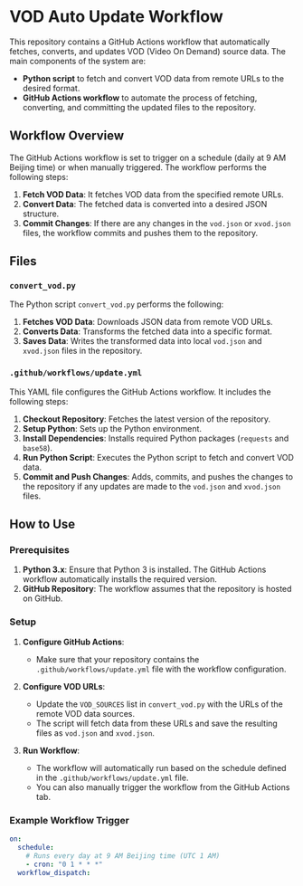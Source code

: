 # VOD Auto Update Workflow

This repository contains a GitHub Actions workflow that automatically fetches, converts, and updates VOD (Video On Demand) source data. The main components of the system are:

- **Python script** to fetch and convert VOD data from remote URLs to the desired format.
- **GitHub Actions workflow** to automate the process of fetching, converting, and committing the updated files to the repository.

## Workflow Overview

The GitHub Actions workflow is set to trigger on a schedule (daily at 9 AM Beijing time) or when manually triggered. The workflow performs the following steps:

1. **Fetch VOD Data**: It fetches VOD data from the specified remote URLs.
2. **Convert Data**: The fetched data is converted into a desired JSON structure.
3. **Commit Changes**: If there are any changes in the `vod.json` or `xvod.json` files, the workflow commits and pushes them to the repository.

## Files

### `convert_vod.py`

The Python script `convert_vod.py` performs the following:

1. **Fetches VOD Data**: Downloads JSON data from remote VOD URLs.
2. **Converts Data**: Transforms the fetched data into a specific format.
3. **Saves Data**: Writes the transformed data into local `vod.json` and `xvod.json` files in the repository.

### `.github/workflows/update.yml`

This YAML file configures the GitHub Actions workflow. It includes the following steps:

1. **Checkout Repository**: Fetches the latest version of the repository.
2. **Setup Python**: Sets up the Python environment.
3. **Install Dependencies**: Installs required Python packages (`requests` and `base58`).
4. **Run Python Script**: Executes the Python script to fetch and convert VOD data.
5. **Commit and Push Changes**: Adds, commits, and pushes the changes to the repository if any updates are made to the `vod.json` and `xvod.json` files.

## How to Use

### Prerequisites

1. **Python 3.x**: Ensure that Python 3 is installed. The GitHub Actions workflow automatically installs the required version.
2. **GitHub Repository**: The workflow assumes that the repository is hosted on GitHub.

### Setup

1. **Configure GitHub Actions**: 
   - Make sure that your repository contains the `.github/workflows/update.yml` file with the workflow configuration.
   
2. **Configure VOD URLs**:
   - Update the `VOD_SOURCES` list in `convert_vod.py` with the URLs of the remote VOD data sources.
   - The script will fetch data from these URLs and save the resulting files as `vod.json` and `xvod.json`.

3. **Run Workflow**:
   - The workflow will automatically run based on the schedule defined in the `.github/workflows/update.yml` file. 
   - You can also manually trigger the workflow from the GitHub Actions tab.

### Example Workflow Trigger

```yaml
on:
  schedule:
    # Runs every day at 9 AM Beijing time (UTC 1 AM)
    - cron: "0 1 * * *"
  workflow_dispatch:
